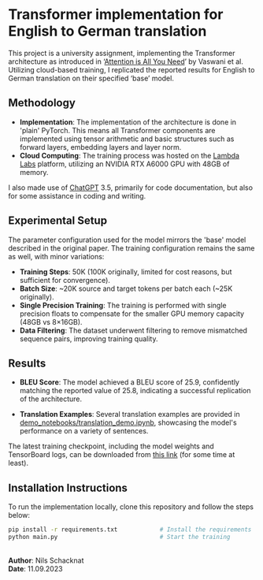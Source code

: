 # Transformer implementation for English to German translation

This project is a university assignment, implementing the Transformer architecture as introduced in ‘[Attention is All You Need](https://arxiv.org/abs/1706.03762)’ by Vaswani et al. Utilizing cloud-based training, I replicated the reported results for English to German translation on their specified ‘base’ model.

## Methodology
- **Implementation**:
The implementation of the architecture is done in 'plain' PyTorch. This means all Transformer components are implemented using tensor arithmetic and basic structures such as forward layers, embedding layers and layer norm.
- **Cloud Computing**:
The training process was hosted on the [Lambda Labs](https://lambdalabs.com/) platform, utilizing an NVIDIA RTX A6000 GPU with 48GB of memory.

I also made use of [ChatGPT](https://chat.openai.com/) 3.5, primarily for code documentation, but also for some assistance in coding and writing.

## Experimental Setup

The parameter configuration used for the model mirrors the 'base' model described in the original paper. The training configuration remains the same as well, with minor variations:

- **Training Steps**: 50K (100K originally, limited for cost reasons, but sufficient for convergence).
- **Batch Size**: ~20K source and target tokens per batch each (~25K originally).
- **Single Precision Training**: The training is performed with single precision floats to compensate for the smaller GPU memory capacity (48GB vs 8×16GB).
- **Data Filtering**: The dataset underwent filtering to remove mismatched sequence pairs, improving training quality.

## Results

- **BLEU Score**: The model achieved a BLEU score of 25.9, confidently matching the reported value of 25.8, indicating a successful replication of the architecture.

- **Translation Examples**: Several translation examples are provided in [demo_notebooks/translation_demo.ipynb](demo_notebooks/translation_demo.ipynb), showcasing the model's performance on a variety of sentences.

The latest training checkpoint, including the model weights and TensorBoard logs, can be downloaded from [this link](https://heibox.uni-heidelberg.de/d/526fdc6dac434841bde1/) (for some time at least). 

## Installation Instructions

To run the implementation locally, clone this repository and follow the steps below:

```bash
pip install -r requirements.txt            # Install the requirements
python main.py                             # Start the training
```
\
**Author**: Nils Schacknat\
**Date**: 11.09.2023
